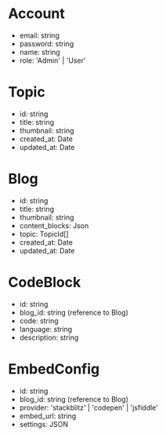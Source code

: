 # Account

- email: string
- password: string
- name: string
- role: 'Admin' | 'User'

# Topic

- id: string
- title: string
- thumbnail: string
- created_at: Date
- updated_at: Date

# Blog

- id: string
- title: string
- thumbnail: string
- content_blocks: Json
- topic: TopicId[]
- created_at: Date
- updated_at: Date

# CodeBlock

- id: string
- blog_id: string (reference to Blog)
- code: string
- language: string
- description: string

# EmbedConfig

- id: string
- blog_id: string (reference to Blog)
- provider: 'stackblitz' | 'codepen' | 'jsfiddle'
- embed_url: string
- settings: JSON
